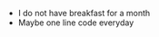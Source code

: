 - I do not have breakfast for a month
- Maybe one line code everyday

<!---
IcetCode/IcetCode is a ✨ special ✨ repository because its `README.md` (this file) appears on your GitHub profile.
You can click the Preview link to take a look at your changes.
--->
